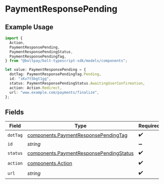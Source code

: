 # PaymentResponsePending

## Example Usage

```typescript
import {
  Action,
  PaymentResponsePending,
  PaymentResponsePendingStatus,
  PaymentResponsePendingTag,
} from "@boltpay/bolt-typescript-sdk/models/components";

let value: PaymentResponsePending = {
  dotTag: PaymentResponsePendingTag.Pending,
  id: "iKv7t5bgt1gg",
  status: PaymentResponsePendingStatus.AwaitingUserConfirmation,
  action: Action.Redirect,
  url: "www.example.com/payments/finalize",
};
```

## Fields

| Field                                                                                              | Type                                                                                               | Required                                                                                           | Description                                                                                        | Example                                                                                            |
| -------------------------------------------------------------------------------------------------- | -------------------------------------------------------------------------------------------------- | -------------------------------------------------------------------------------------------------- | -------------------------------------------------------------------------------------------------- | -------------------------------------------------------------------------------------------------- |
| `dotTag`                                                                                           | [components.PaymentResponsePendingTag](../../models/components/paymentresponsependingtag.md)       | :heavy_check_mark:                                                                                 | N/A                                                                                                | pending                                                                                            |
| `id`                                                                                               | *string*                                                                                           | :heavy_minus_sign:                                                                                 | N/A                                                                                                | iKv7t5bgt1gg                                                                                       |
| `status`                                                                                           | [components.PaymentResponsePendingStatus](../../models/components/paymentresponsependingstatus.md) | :heavy_check_mark:                                                                                 | N/A                                                                                                | awaiting_user_confirmation                                                                         |
| `action`                                                                                           | [components.Action](../../models/components/action.md)                                             | :heavy_check_mark:                                                                                 | N/A                                                                                                | redirect                                                                                           |
| `url`                                                                                              | *string*                                                                                           | :heavy_check_mark:                                                                                 | N/A                                                                                                | www.example.com/payments/finalize                                                                  |